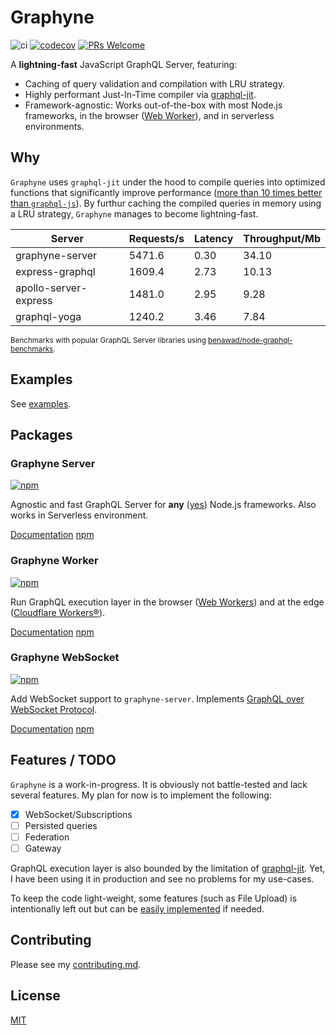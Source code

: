 # Graphyne

![ci](https://github.com/hoangvvo/graphyne/workflows/Test%20and%20coverage/badge.svg)
[![codecov](https://codecov.io/gh/hoangvvo/graphyne/branch/master/graph/badge.svg)](https://codecov.io/gh/hoangvvo/graphyne)
[![PRs Welcome](https://badgen.net/badge/PRs/welcome/ff5252)](/CONTRIBUTING.md)

A **lightning-fast** JavaScript GraphQL Server, featuring:

- Caching of query validation and compilation with LRU strategy.
- Highly performant Just-In-Time compiler via [graphql-jit](https://github.com/zalando-incubator/graphql-jit).
- Framework-agnostic: Works out-of-the-box with most Node.js frameworks, in the browser ([Web Worker](https://developer.mozilla.org/en-US/docs/Web/API/Web_Workers_API)), and in serverless environments.

## Why

`Graphyne` uses `graphql-jit` under the hood to compile queries into optimized functions that significantly improve performance ([more than 10 times better than `graphql-js`](https://github.com/zalando-incubator/graphql-jit#benchmarks)). By furthur caching the compiled queries in memory using a LRU strategy, `Graphyne` manages to become lightning-fast.

| Server | Requests/s | Latency | Throughput/Mb |
| ------ | ---------- | ------- | ------------- |
| graphyne-server | 5471.6 | 0.30 | 34.10 |
| express-graphql | 1609.4 | 2.73 | 10.13 |
| apollo-server-express | 1481.0 | 2.95 | 9.28 |
| graphql-yoga | 1240.2 | 3.46 | 7.84 |

<sup>Benchmarks with popular GraphQL Server libraries using [benawad/node-graphql-benchmarks](https://github.com/benawad/node-graphql-benchmarks).</sup>

## Examples

See [examples](examples).

## Packages

### Graphyne Server

[![npm](https://badgen.net/npm/v/graphyne-server)](https://www.npmjs.com/package/graphyne-server)

Agnostic and fast GraphQL Server for **any** ([yes](packages/graphyne-server#framework-specific-integration)) Node.js frameworks. Also works in Serverless environment.

[Documentation](packages/graphyne-server) [npm](https://www.npmjs.com/package/graphyne-server)

### Graphyne Worker

[![npm](https://badgen.net/npm/v/graphyne-worker)](https://www.npmjs.com/package/graphyne-worker)

Run GraphQL execution layer in the browser ([Web Workers](https://developer.mozilla.org/en-US/docs/Web/API/Web_Workers_API)) and at the edge ([Cloudflare Workers®](https://workers.cloudflare.com/)).

[Documentation](packages/graphyne-worker) [npm](https://www.npmjs.com/package/graphyne-worker)

### Graphyne WebSocket

[![npm](https://badgen.net/npm/v/graphyne-ws)](https://www.npmjs.com/package/graphyne-ws)

Add WebSocket support to `graphyne-server`. Implements [GraphQL over WebSocket Protocol](https://github.com/apollographql/subscriptions-transport-ws/blob/master/PROTOCOL.md).

[Documentation](packages/graphyne-ws) [npm](https://www.npmjs.com/package/graphyne-ws)

## Features / TODO

`Graphyne` is a work-in-progress. It is obviously not battle-tested and lack several features. My plan for now is to implement the following:

- [x] WebSocket/Subscriptions
- [ ] Persisted queries
- [ ] Federation
- [ ] Gateway

GraphQL execution layer is also bounded by the limitation of [graphql-jit](https://github.com/zalando-incubator/graphql-jit#differences-to-graphql-js). Yet, I have been using it in production and see no problems for my use-cases.

To keep the code light-weight, some features (such as File Upload) is intentionally left out but can be [easily implemented](packages/graphyne-server#file-uploads) if needed.

## Contributing

Please see my [contributing.md](/CONTRIBUTING.md).

## License

[MIT](LICENSE)
